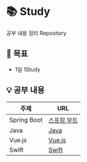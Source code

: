 # 📚 Study
공부 내용 정리 Repository

## 🚀 목표 
- 1일 1Study

## 💡 공부 내용 
| 주제         | URL  |
|-------------|------|
| Spring Boot | [스프링 부트](./spring/Spring.md) |
| Java        | [Java](./java/Java.md) |
| Vue.js      | [Vue.js](./vue/Vue.md) |
| Swift       | [Swift](./swift/Swift.md) |